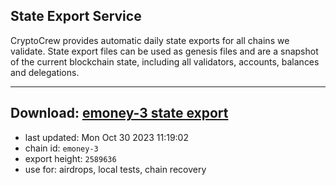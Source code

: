 ## State Export Service
CryptoCrew provides automatic daily state exports for all chains we validate. State export files can be used as genesis files and are a snapshot of the current blockchain state, including all validators, accounts, balances and delegations.

---
**Download: [emoney-3 state export](https://dl.ccvalidators.com/SERVICE/emoney/emoney-3_export_2589636.json)**
---

- last updated: Mon Oct 30 2023 11:19:02
- chain id: `emoney-3`
- export height: `2589636`
- use for: airdrops, local tests, chain recovery
